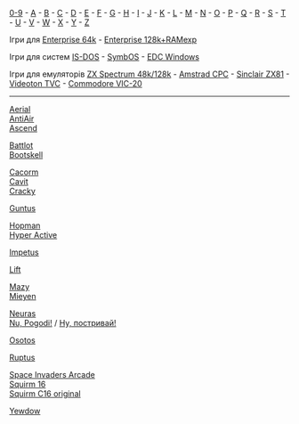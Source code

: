 [0-9](0/games-0.md) - [A](a/games-a.md) - [B](b/games-b.md) - [C](c/games-c.md) - [D](d/games-d.md) - [E](e/games-e.md) - [F](f/games-f.md) - [G](g/games-g.md) - [H](h/games-h.md) - [I](i/games-i.md) - [J](j/games-j.md) - [K](k/games-k.md) - [L](l/games-l.md) - [M](m/games-m.md) - [N](n/games-n.md) - [O](o/games-o.md) - [P](p/games-p.md) - [Q](q/games-q.md) - [R](r/games-r.md) - [S](s/games-s.md) - [T](t/games-t.md) - [U](u/games-u.md) - [V](v/games-v.md) - [W](w/games-w.md) - [X](x/games-x.md) - [Y](y/games-y.md) - [Z](z/games-z.md)

Ігри для [Enterprise 64k](games-ep64.md) - [Enterprise 128k+RAMexp](games-epramexp.md)

Ігри для систем [IS-DOS](games-is-dos.md) - [SymbOS](games-symbos.md) - [EDC Windows](games-edcw.md)

Ігри для емуляторів [ZX Spectrum 48k/128k](zxemu/games-zxemu.md) - [Amstrad CPC](cpcemu/games-cpc.md) - [Sinclair ZX81](zx81emu/games-zx81.md) - [Videoton TVC](tvcemu/games-tvc.md) - [Commodore VIC-20](vic20emu/games-vic20.md)

----------
[Aerial](a/sg-aerial.md)  
[AntiAir](a/sg-antiair.md)  
[Ascend](a/sg-ascend.md)  

[Battlot](b/sg-battlot.md)  
[Bootskell](b/sg-bootskell.md)  

[Cacorm](c/sg-cacorm.md)  
[Cavit](c/sg-cavit.md)  
[Cracky](c/sg-cracky.md)  

[Guntus](g/sg-guntus.md)  

[Hopman](h/sg-hopman.md)  
[Hyper Active](h/sg-hyperactive.md)  

[Impetus](i/sg-impetus.md)

[Lift](l/sg-lift.md)  

[Mazy](m/sg-mazy.md)  
[Mieyen](m/sg-mieyen.md)  

[Neuras](n/sg-neuras.md)  
[Nu, Pogodi!](n/sg-nupogodi.md) / [Ну, постривай!](n/sg-nupogodi.md)

[Osotos](o/sg-osotos.md)  

[Ruptus](r/sg-ruptus.md)  

[Space Invaders Arcade](s/sg-spaceinvaders-arcade.md)  
[Squirm 16](s/sg-squirm16.md)  
[Squirm C16 original](s/sg-squirmc16.md)  

[Yewdow](y/sg-yewdow.md)  